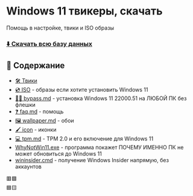 # Windows 11 твикеры, скачать
Помощь в настройке, твики и ISO образы
### [⬇️ Скачать всю базу данных](https://github.com/windows11help/windows11/archive/refs/heads/main.zip)
## 📒 Содержание
- [🛠️ Твики](https://github.com/windows11help/windows11/tree/main/%D1%82%D0%B2%D0%B8%D0%BA%D0%B8)
- [💿 ISO](https://github.com/windows11help/windows11/blob/main/ISO.md) - образы если хотите установить Windows 11
- [👨‍💻 bypass.md](https://github.com/awesome-windows11/windows11/blob/main/bypass.md) - установка Windows 11 22000.51 на ЛЮБОЙ ПК без флешки
- [❓ faq.md](https://github.com/awesome-windows11/windows11/blob/main/faq.md) - помощь
- [🖼️ wallpaper.md](https://github.com/awesome-windows11/windows11/blob/main/wallpaper.md) - обои
- [🖌️ icon](https://github.com/awesome-windows11/windows11/tree/main/icon) - иконки
- [💻 tpm.md](https://github.com/awesome-windows11/windows11/blob/main/tpm.md) - TPM 2.0 и его включение для Windows 11
- [WhyNotWin11.exe](https://github.com/rcmaehl/WhyNotWin11/releases/download/2.3.0.3/) - программа покажет ПОЧЕМУ ИМЕННО ПК не может обновиться до Windows 11
- [wininsider.cmd](https://windows11.now.sh/wininsider.cmd) - получение Windows Insider напрямую, без аккаунтов 

🟥🟩
<br>
🟦🟨
